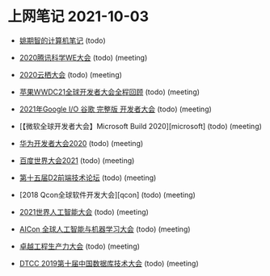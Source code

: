 # 上网笔记 2021-10-03

- [姚期智的计算机笔记][yao] (todo)
- [2020腾讯科学WE大会][we] (todo) (meeting)
- [2020云栖大会][yunqi] (todo) (meeting)
- [苹果WWDC21全球开发者大会全程回顾][apple] (todo) (meeting)
- [2021年Google I/O 谷歌 完整版 开发者大会][google] (todo) (meeting)
- [【微软全球开发者大会】Microsoft Build 2020][microsoft] (todo) (meeting)
- [华为开发者大会2020][huawei] (todo) (meeting)
- [百度世界大会2021][baidu] (todo) (meeting)
- [第十五届D2前端技术论坛][d2] (todo) (meeting)
- [2018 Qcon全球软件开发大会][qcon] (todo) (meeting)
- [2021世界人工智能大会][ai] (todo) (meeting)
- [AICon 全球人工智能与机器学习大会][aicon] (todo) (meeting)
- [卓越工程生产力大会][ee] (todo) (meeting)
- [DTCC 2019第十届中国数据库技术大会][dtcc] (todo) (meeting)

  [yao]: https://www.bilibili.com/video/BV11t411L7n1
  [we]: https://www.bilibili.com/video/BV1vA411j7RZ
  [ai]: https://www.bilibili.com/video/BV1L64y1X7om
  [yunqi]: https://www.bilibili.com/video/BV12k4y1k7BR
  [apple]: https://www.bilibili.com/video/BV11g411G7tu
  [google]: https://www.bilibili.com/video/BV1b5411u7Cy
  [huawei]: https://www.bilibili.com/video/BV1pp4y1e7YP
  [baidu]: https://www.bilibili.com/video/BV18t41137R7
  [d2]: https://www.bilibili.com/video/BV19V411b7eA?p=2
  [aicon]: https://www.bilibili.com/video/BV1xA411571P
  [ee]: https://ee.msup.com.cn/home
  [dtcc]: https://www.bilibili.com/video/BV1Q4411P7gL
